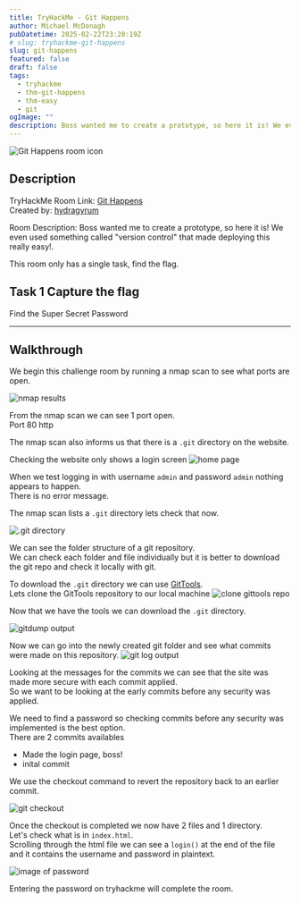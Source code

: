 ```yaml
---
title: TryHackMe - Git Happens
author: Michael McDonagh
pubDatetime: 2025-02-22T23:20:19Z
# slug: tryhackme-git-happens
slug: git-happens
featured: false
draft: false
tags:
  - tryhackme
  - thm-git-happens
  - thm-easy
  - git
ogImage: ""
description: Boss wanted me to create a prototype, so here it is! We even used something called "version control" that made deploying this really easy!.
---
```


![Git Happens room icon](@/assets/images/tryhackme/git_happens/room_icon.png)

## Description

TryHackMe Room Link: [Git Happens](https://tryhackme.com/room/githappens)  
Created by: [hydragyrum](https://tryhackme.com/r/p/hydragyrum)

Room Description: Boss wanted me to create a prototype, so here it is! We even used something called "version control" that made deploying this really easy!.

This room only has a single task, find the flag.  

## Task 1 Capture the flag

Find the Super Secret Password

---

## Walkthrough

We begin this challenge room by running a nmap scan to see what ports are open.

![nmap results](@/assets/images/tryhackme/git_happens/01-nmap.png)

From the nmap scan we can see 1 port open.  
Port 80 http  

The nmap scan also informs us that there is a `.git` directory on the website.

Checking the website only shows a login screen
![home page](@/assets/images/tryhackme/git_happens/02-home_page.png)

When we test logging in with  username `admin` and password `admin`  nothing appears to happen.  
There is no error message.

The nmap scan lists a `.git` directory lets check that now.

![.git directory](@/assets/images/tryhackme/git_happens/03-dot_git.png)

We can see the folder structure of a git repository.  
We can check each folder and file individually but it is better to download the git repo and check it locally with git.

To download the `.git` directory we can use [GitTools](https://github.com/internetwache/GitTools).  
Lets clone the GitTools repository to our local machine
![clone gittools repo](@/assets/images/tryhackme/git_happens/04-clone_gittools.png)

Now that we have the tools we can download the `.git` directory.  

![gitdump output](@/assets/images/tryhackme/git_happens/05-gitdump.png)

Now we can go into the newly created git folder and see what commits were made on this repository.
![git log output](@/assets/images/tryhackme/git_happens/06-git_log.png)

Looking at the messages for the commits we can see that the site was made more secure with each commit applied.  
So we want to be looking at the early commits before any security was applied.

We need to find a password so checking commits before any security was implemented is the best option.  
There are 2 commits availables  

- Made the login page, boss!
- inital commit

We use the checkout command to revert the repository back to an earlier commit.

![git checkout](@/assets/images/tryhackme/git_happens/07-git_checkout.png)

Once the checkout is completed we now have 2 files and 1 directory.  
Let's check what is in `index.html`.  
Scrolling through the html file we can see a `login()` at the end of the file and it contains the username and password in plaintext.

![image of password](@/assets/images/tryhackme/git_happens/08-index_password.png)

Entering the password on tryhackme will complete the room.
